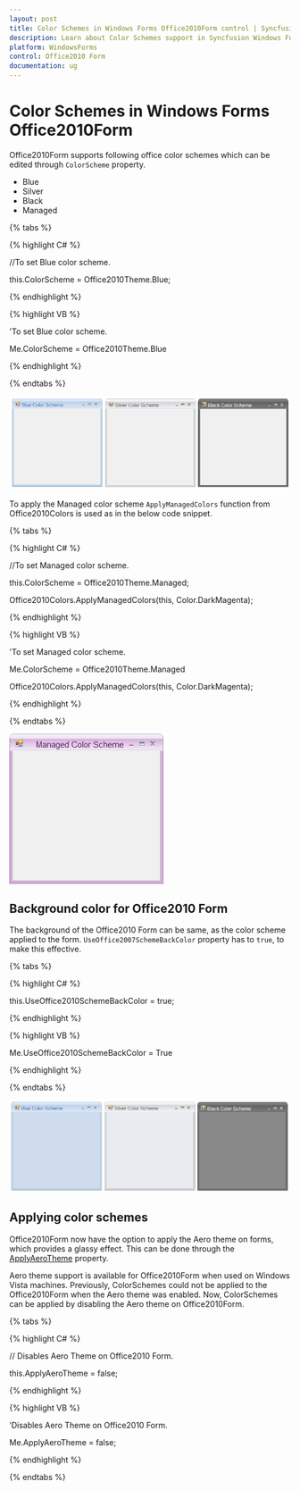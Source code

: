 ```yaml
---
layout: post
title: Color Schemes in Windows Forms Office2010Form control | Syncfusion
description: Learn about Color Schemes support in Syncfusion Windows Forms Office2010Form control and more details.
platform: WindowsForms
control: Office2010 Form
documentation: ug
---
```


# Color Schemes in Windows Forms Office2010Form

Office2010Form supports following office color schemes which can be edited through `ColorScheme` property.

* Blue
* Silver
* Black
* Managed

{% tabs %}

{% highlight C# %}

//To set Blue color scheme.

this.ColorScheme = Office2010Theme.Blue;

{% endhighlight %}

{% highlight VB %}

'To set Blue color scheme.

Me.ColorScheme = Office2010Theme.Blue

{% endhighlight %}

{% endtabs %}

  ![Winforms showing colorscheme blue applied in office2010form](Color-Schemes_images/ColorScheme1.png)
  
To apply the Managed color scheme `ApplyManagedColors` function from Office2010Colors is used as in the below code snippet.

{% tabs %}

{% highlight C# %}

//To set Managed color scheme.

this.ColorScheme = Office2010Theme.Managed;

Office2010Colors.ApplyManagedColors(this, Color.DarkMagenta);

{% endhighlight %}

{% highlight VB %}

'To set Managed color scheme.

Me.ColorScheme = Office2010Theme.Managed

Office2010Colors.ApplyManagedColors(this, Color.DarkMagenta);

{% endhighlight %}

{% endtabs %}

  ![Winforms showing colorscheme managed applied in office2007form](Color-Schemes_images/ManagedScheme.png)

## Background color for Office2010 Form

The background of the Office2010 Form can be same, as the color scheme applied to the form. `UseOffice2007SchemeBackColor` property has to `true`, to make this effective.

{% tabs %}

{% highlight C# %}

this.UseOffice2010SchemeBackColor = true;

{% endhighlight %}

{% highlight VB %}

Me.UseOffice2010SchemeBackColor = True

{% endhighlight %}

{% endtabs %}

![Winforms showing background color applied in office2010form](Color-Schemes_images/ColorScheme2.png)
  
  
## Applying color schemes

Office2010Form now have the option to apply the Aero theme on forms, which provides a glassy effect. This can be done through the [ApplyAeroTheme](https://help.syncfusion.com/cr/windowsforms/Syncfusion.Windows.Forms.Office2010Form.html#Syncfusion_Windows_Forms_Office2010Form_ApplyAeroTheme) property.

Aero theme support is available for Office2010Form when used on Windows Vista machines. Previously, ColorSchemes could not be applied to the Office2010Form when the Aero theme was enabled. Now, ColorSchemes can be applied by disabling the Aero theme on Office2010Form.

{% tabs %}

{% highlight C# %}

// Disables Aero Theme on Office2010 Form.

this.ApplyAeroTheme = false;

{% endhighlight %}

{% highlight VB %}

‘Disables Aero Theme on Office2010 Form.

Me.ApplyAeroTheme = false;

{% endhighlight %}

{% endtabs %}
